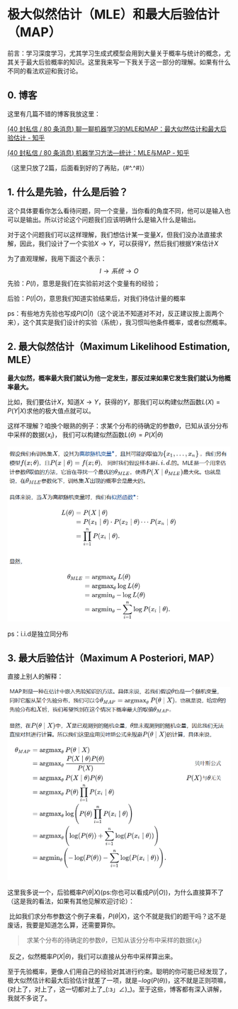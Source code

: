 # 极大似然估计（MLE）和最大后验估计（MAP）

前言：学习深度学习，尤其学习生成式模型会用到大量关于概率与统计的概念，尤其关于最大后验概率的知识。这里我来写一下我关于这一部分的理解。如果有什么不同的看法欢迎和我讨论。

## 0. 博客

这里有几篇不错的博客我放这里：

[(40 封私信 / 80 条消息) 聊一聊机器学习的MLE和MAP：最大似然估计和最大后验估计 - 知乎](https://zhuanlan.zhihu.com/p/32480810)

[(40 封私信 / 80 条消息) 机器学习方法—统计：MLE与MAP - 知乎](https://zhuanlan.zhihu.com/p/345024301)

（这里只放了2篇，后面看到好的了再贴，(#\^.^#)）

## 1. 什么是先验，什么是后验？

这个具体要看你怎么看待问题，同一个变量，当你看的角度不同，他可以是输入也可以是输出。所以讨论这个问题我们应该明确什么是输入什么是输出。

对于这个问题我们可以这样理解，我们想估计某一变量$X$，但我们没办法直接求解，因此，我们设计了一个实验$X\to Y$，可以获得$Y$，然后我们根据$Y$来估计$X$

为了直观理解，我用下面这个表示：
$$
I \to 系统 \to O
$$
先验：$P(I)$，意思是我们在实验前对这个变量有的经验；

后验：$P(I|O)$，意思我们知道实验结果后，对我们待估计量的概率

ps：有些地方先验也写成$P(O|I)$（这个说法不知道对不对，反正建议按上面两个来），这个其实是我们设计的实验（系统），我习惯叫他条件概率，或者似然概率。

## 2. 最大似然估计（Maximum Likelihood Estimation, MLE）

**最大似然，概率最大我们就认为他一定发生，那反过来如果它发生我们就认为他概率最大。**

比如，我们要估计$X$，知道$X\to Y$，获得的$Y$，那我们可以构建似然函数$L(X) = P(Y|X)$求他的极大值点就可以。

这样不理解？咱换个眼熟的例子：求某个分布的待确定的参数$\theta$，已知从该分分布中采样的数据$\{x_i\}$， 我们可以构建似然函数$L(\theta) = P(X|\theta)$

![1](./Pic/1.png)

ps：i.i.d是独立同分布

## 3. 最大后验估计（Maximum A Posteriori, MAP）

直接上别人的解释：

![2](./Pic/2.png)

这里我多说一个，后验概率$P(\theta|X)$(ps:你也可以看成$P(I|O)$)，为什么直接算不了（这是我的看法，如果有其他见解欢迎讨论）：

​	比如我们求分布参数这个例子来看，$P(\theta|X)$，这个不就是我们的题干吗？这不是废话，我要是知道怎么算，还需要算你。

> ​	求某个分布的待确定的参数$\theta$，已知从该分分布中采样的数据$\{x_i\}$	

​	反之，似然概率$P(X|\theta)$，我们可以直接从分布中采样算出来。

至于先验概率，更像人们用自己的经验对其进行约束。聪明的你可能已经发现了，极大似然估计和最大后验估计就差了一项，就是$-log(P(\theta))$，这不就是正则项嘛，(对上了，对上了，这一切都对上了\_(:з」∠)_)。至于这些，博客都有深入讲解，我就不多说了。



